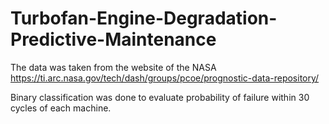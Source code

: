 # Turbofan-Engine-Degradation-Predictive-Maintenance

The data was taken from the website of the NASA  https://ti.arc.nasa.gov/tech/dash/groups/pcoe/prognostic-data-repository/

Binary classification was done to evaluate probability of failure within 30 cycles of each machine.
